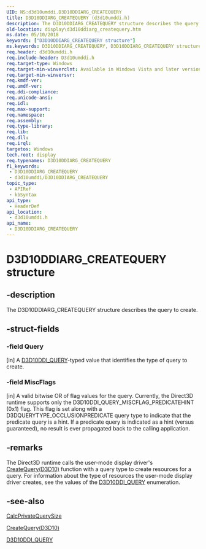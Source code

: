 ```yaml
---
UID: NS:d3d10umddi.D3D10DDIARG_CREATEQUERY
title: D3D10DDIARG_CREATEQUERY (d3d10umddi.h)
description: The D3D10DDIARG_CREATEQUERY structure describes the query to create.
old-location: display\d3d10ddiarg_createquery.htm
ms.date: 05/10/2018
keywords: ["D3D10DDIARG_CREATEQUERY structure"]
ms.keywords: D3D10DDIARG_CREATEQUERY, D3D10DDIARG_CREATEQUERY structure [Display Devices], UMDisplayDriver_Dx10param_Structs_92f45053-c4aa-4bcd-b2ab-570aaf95cfe3.xml, d3d10umddi/D3D10DDIARG_CREATEQUERY, display.d3d10ddiarg_createquery
req.header: d3d10umddi.h
req.include-header: D3d10umddi.h
req.target-type: Windows
req.target-min-winverclnt: Available in Windows Vista and later versions of the Windows operating systems.
req.target-min-winversvr: 
req.kmdf-ver: 
req.umdf-ver: 
req.ddi-compliance: 
req.unicode-ansi: 
req.idl: 
req.max-support: 
req.namespace: 
req.assembly: 
req.type-library: 
req.lib: 
req.dll: 
req.irql: 
targetos: Windows
tech.root: display
req.typenames: D3D10DDIARG_CREATEQUERY
f1_keywords:
 - D3D10DDIARG_CREATEQUERY
 - d3d10umddi/D3D10DDIARG_CREATEQUERY
topic_type:
 - APIRef
 - kbSyntax
api_type:
 - HeaderDef
api_location:
 - d3d10umddi.h
api_name:
 - D3D10DDIARG_CREATEQUERY
---
```


# D3D10DDIARG_CREATEQUERY structure


## -description

The D3D10DDIARG_CREATEQUERY structure describes the query to create.

## -struct-fields

### -field Query

[in] A <a href="/windows-hardware/drivers/ddi/d3d10umddi/ne-d3d10umddi-d3d10ddi_query">D3D10DDI_QUERY</a>-typed value that identifies the type of query to create.

### -field MiscFlags

[in] A valid bitwise OR of flag values for the query. Currently, the Direct3D runtime supports only the D3D10DDI_QUERY_MISCFLAG_PREDICATEHINT (0x1) flag. This flag is set along with a D3DQUERYTYPE_OCCLUSIONPREDICATE query type to indicate that the predicate query is a hint. If a predicate query is indicated as a hint (versus guaranteed), no result is ever propagated back to the calling application.

## -remarks

The Direct3D runtime calls the user-mode display driver's <a href="/windows-hardware/drivers/ddi/d3d10umddi/nc-d3d10umddi-pfnd3d10ddi_createquery">CreateQuery(D3D10)</a> function with a query type to create resources for a query. For information about the type of resources the user-mode display driver creates, see the values of the <a href="/windows-hardware/drivers/ddi/d3d10umddi/ne-d3d10umddi-d3d10ddi_query">D3D10DDI_QUERY</a> enumeration.

## -see-also

<a href="/windows-hardware/drivers/ddi/d3d10umddi/nc-d3d10umddi-pfnd3d10ddi_calcprivatequerysize">CalcPrivateQuerySize</a>



<a href="/windows-hardware/drivers/ddi/d3d10umddi/nc-d3d10umddi-pfnd3d10ddi_createquery">CreateQuery(D3D10)</a>



<a href="/windows-hardware/drivers/ddi/d3d10umddi/ne-d3d10umddi-d3d10ddi_query">D3D10DDI_QUERY</a>
